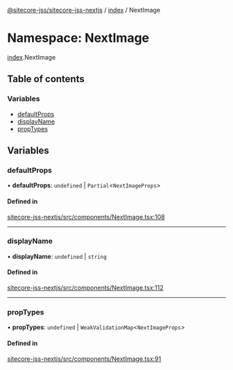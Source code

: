 [@sitecore-jss/sitecore-jss-nextjs](../README.md) / [index](index.md) / NextImage

# Namespace: NextImage

[index](index.md).NextImage

## Table of contents

### Variables

- [defaultProps](index.NextImage.md#defaultprops)
- [displayName](index.NextImage.md#displayname)
- [propTypes](index.NextImage.md#proptypes)

## Variables

### defaultProps

• **defaultProps**: `undefined` \| `Partial`\<`NextImageProps`\>

#### Defined in

[sitecore-jss-nextjs/src/components/NextImage.tsx:108](https://github.com/Sitecore/jss/blob/daae2885d/packages/sitecore-jss-nextjs/src/components/NextImage.tsx#L108)

___

### displayName

• **displayName**: `undefined` \| `string`

#### Defined in

[sitecore-jss-nextjs/src/components/NextImage.tsx:112](https://github.com/Sitecore/jss/blob/daae2885d/packages/sitecore-jss-nextjs/src/components/NextImage.tsx#L112)

___

### propTypes

• **propTypes**: `undefined` \| `WeakValidationMap`\<`NextImageProps`\>

#### Defined in

[sitecore-jss-nextjs/src/components/NextImage.tsx:91](https://github.com/Sitecore/jss/blob/daae2885d/packages/sitecore-jss-nextjs/src/components/NextImage.tsx#L91)
